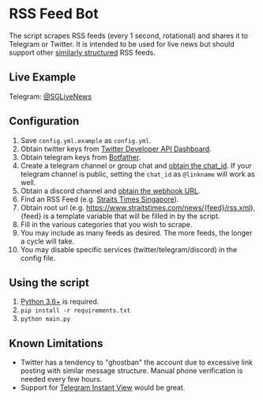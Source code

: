 # RSS Feed Bot

The script scrapes RSS feeds (every 1 second, rotational) and shares it to Telegram or Twitter. It is intended to be used for live news but should support other [similarly structured](https://www.w3schools.com/xml/xml_rss.asp) RSS feeds.

## Live Example
Telegram: [@SGLiveNews](https://t.me/sglivenews)

## Configuration
1. Save `config.yml.example` as `config.yml`.
2. Obtain twitter keys from [Twitter Developer API Dashboard](https://developer.twitter.com/en/portal/dashboard).
3. Obtain telegram keys from [Botfather](https://core.telegram.org/bots#creating-a-new-bot).
4. Create a telegram channel or group chat and [obtain the chat_id](https://2ngc6.csb.app/). If your telegram channel is public, setting the `chat_id` as `@linkname` will work as well.
5. Obtain a discord channel and [obtain the webhook URL](https://support.discord.com/hc/en-us/articles/228383668-Intro-to-Webhooks).
6. Find an RSS Feed (e.g. [Straits Times Singapore](https://www.straitstimes.com/RSS-Feeds)).
7. Obtain root url (e.g. https://www.straitstimes.com/news/{feed}/rss.xml), {feed} is a template variable that will be filled in by the script.
8. Fill in the various categories that you wish to scrape.
9. You may include as many feeds as desired. The more feeds, the longer a cycle will take.
10. You may disable specific services (twitter/telegram/discord) in the config file.

## Using the script
1. [Python 3.6+](https://www.python.org/downloads/) is required.
2. `pip install -r requirements.txt`
3. `python main.py`

## Known Limitations
- Twitter has a tendency to "ghostban" the account due to excessive link posting with similar message structure. Manual phone verification is needed every few hours.
- Support for [Telegram Instant View](https://instantview.telegram.org/) would be great.
